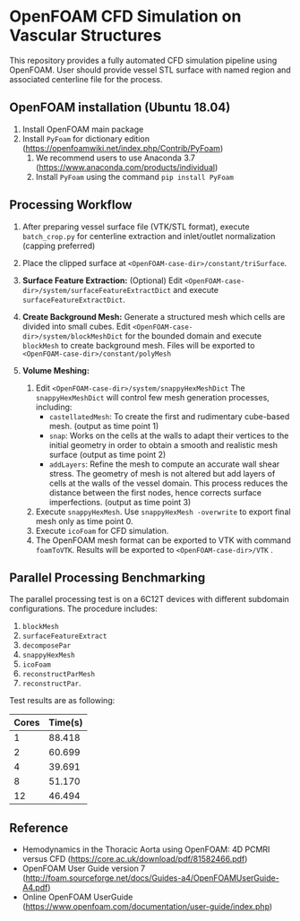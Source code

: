 # OpenFOAM CFD Simulation on Vascular Structures

This repository provides a fully automated CFD simulation pipeline using OpenFOAM. User should provide vessel STL surface with named region and associated centerline file for the process.

## OpenFOAM installation  (Ubuntu 18.04)
1. Install OpenFOAM main package
2. Install `PyFoam` for dictionary edition (https://openfoamwiki.net/index.php/Contrib/PyFoam)
	1. We recommend users to use Anaconda 3.7 (https://www.anaconda.com/products/individual)
	2. Install `PyFoam` using the command `pip install PyFoam`

## Processing Workflow
1. After preparing vessel surface file (VTK/STL format), execute `batch_crop.py` for centerline extraction and inlet/outlet normalization (capping preferred)
2. Place the clipped surface at `<OpenFOAM-case-dir>/constant/triSurface`.
3. **Surface Feature Extraction:** (Optional) Edit `<OpenFOAM-case-dir>/system/surfaceFeatureExtractDict` and execute `surfaceFeatureExtractDict`.

4. **Create Background Mesh:** Generate a structured mesh which cells are divided into small cubes. Edit `<OpenFOAM-case-dir>/system/blockMeshDict` for the bounded domain and execute `blockMesh` to create background mesh. Files will be exported to `<OpenFOAM-case-dir>/constant/polyMesh`
5. **Volume Meshing:** 
	1. Edit `<OpenFOAM-case-dir>/system/snappyHexMeshDict` 
		The `snappyHexMeshDict` will control few mesh generation processes, including:
		- `castellatedMesh`: To create the first and rudimentary cube-based mesh. (output as time point 1)
		- `snap`: Works on the cells at the walls to adapt their vertices to the initial geometry in order to obtain a smooth and realistic mesh surface (output as time point 2)
		- `addLayers`: Refine the mesh to compute an accurate wall shear stress. The geometry of mesh is not altered but add layers of cells at the walls of the vessel domain. This process reduces the distance between the first nodes, hence corrects surface imperfections. (output as time point 3)
	2. Execute `snappyHexMesh`. Use `snappyHexMesh -overwrite` to export final mesh only as time point 0.
	3. Execute `icoFoam` for CFD simulation.
	3. The OpenFOAM mesh format can be exported to VTK with command `foamToVTK`. Results will be exported to `<OpenFOAM-case-dir>/VTK` .

## Parallel Processing Benchmarking
The parallel processing test is on a 6C12T devices with different subdomain configurations. The procedure includes:
1. `blockMesh`
2. `surfaceFeatureExtract`
3. `decomposePar`
4. `snappyHexMesh`
5. `icoFoam`
6. `reconstructParMesh`
7. `reconstructPar`.

Test results are as following:

| Cores         | Time(s)     | 
| ------------- |-------------| 
| 1             | 88.418      | 
| 2             | 60.699      | 
| 4             | 39.691      | 
| 8             | 51.170      |
|12             | 46.494      |

## Reference
- Hemodynamics in the Thoracic Aorta using OpenFOAM: 4D PCMRI versus CFD (https://core.ac.uk/download/pdf/81582466.pdf)
- OpenFOAM User Guide version 7 (http://foam.sourceforge.net/docs/Guides-a4/OpenFOAMUserGuide-A4.pdf)
- Online OpenFOAM UserGuide (https://www.openfoam.com/documentation/user-guide/index.php)